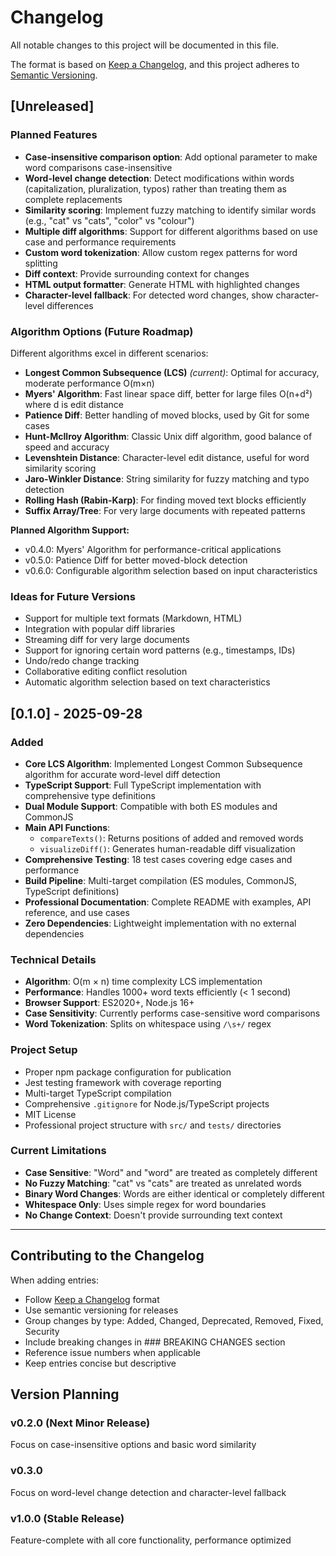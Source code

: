 # Changelog

All notable changes to this project will be documented in this file.

The format is based on [Keep a Changelog](https://keepachangelog.com/en/1.0.0/),
and this project adheres to [Semantic Versioning](https://semver.org/spec/v2.0.0.html).

## [Unreleased]

### Planned Features

- **Case-insensitive comparison option**: Add optional parameter to make word comparisons case-insensitive
- **Word-level change detection**: Detect modifications within words (capitalization, pluralization, typos) rather than treating them as complete replacements
- **Similarity scoring**: Implement fuzzy matching to identify similar words (e.g., "cat" vs "cats", "color" vs "colour")
- **Multiple diff algorithms**: Support for different algorithms based on use case and performance requirements
- **Custom word tokenization**: Allow custom regex patterns for word splitting
- **Diff context**: Provide surrounding context for changes
- **HTML output formatter**: Generate HTML with highlighted changes
- **Character-level fallback**: For detected word changes, show character-level differences

### Algorithm Options (Future Roadmap)

Different algorithms excel in different scenarios:

- **Longest Common Subsequence (LCS)** _(current)_: Optimal for accuracy, moderate performance O(m×n)
- **Myers' Algorithm**: Fast linear space diff, better for large files O(n+d²) where d is edit distance
- **Patience Diff**: Better handling of moved blocks, used by Git for some cases
- **Hunt-McIlroy Algorithm**: Classic Unix diff algorithm, good balance of speed and accuracy
- **Levenshtein Distance**: Character-level edit distance, useful for word similarity scoring
- **Jaro-Winkler Distance**: String similarity for fuzzy matching and typo detection
- **Rolling Hash (Rabin-Karp)**: For finding moved text blocks efficiently
- **Suffix Array/Tree**: For very large documents with repeated patterns

**Planned Algorithm Support:**

- v0.4.0: Myers' Algorithm for performance-critical applications
- v0.5.0: Patience Diff for better moved-block detection
- v0.6.0: Configurable algorithm selection based on input characteristics

### Ideas for Future Versions

- Support for multiple text formats (Markdown, HTML)
- Integration with popular diff libraries
- Streaming diff for very large documents
- Support for ignoring certain word patterns (e.g., timestamps, IDs)
- Undo/redo change tracking
- Collaborative editing conflict resolution
- Automatic algorithm selection based on text characteristics

## [0.1.0] - 2025-09-28

### Added

- **Core LCS Algorithm**: Implemented Longest Common Subsequence algorithm for accurate word-level diff detection
- **TypeScript Support**: Full TypeScript implementation with comprehensive type definitions
- **Dual Module Support**: Compatible with both ES modules and CommonJS
- **Main API Functions**:
  - `compareTexts()`: Returns positions of added and removed words
  - `visualizeDiff()`: Generates human-readable diff visualization
- **Comprehensive Testing**: 18 test cases covering edge cases and performance
- **Build Pipeline**: Multi-target compilation (ES modules, CommonJS, TypeScript definitions)
- **Professional Documentation**: Complete README with examples, API reference, and use cases
- **Zero Dependencies**: Lightweight implementation with no external dependencies

### Technical Details

- **Algorithm**: O(m × n) time complexity LCS implementation
- **Performance**: Handles 1000+ word texts efficiently (< 1 second)
- **Browser Support**: ES2020+, Node.js 16+
- **Case Sensitivity**: Currently performs case-sensitive word comparisons
- **Word Tokenization**: Splits on whitespace using `/\s+/` regex

### Project Setup

- Proper npm package configuration for publication
- Jest testing framework with coverage reporting
- Multi-target TypeScript compilation
- Comprehensive `.gitignore` for Node.js/TypeScript projects
- MIT License
- Professional project structure with `src/` and `tests/` directories

### Current Limitations

- **Case Sensitive**: "Word" and "word" are treated as completely different
- **No Fuzzy Matching**: "cat" vs "cats" are treated as unrelated words
- **Binary Word Changes**: Words are either identical or completely different
- **Whitespace Only**: Uses simple regex for word boundaries
- **No Change Context**: Doesn't provide surrounding text context

---

## Contributing to the Changelog

When adding entries:

- Follow [Keep a Changelog](https://keepachangelog.com/en/1.0.0/) format
- Use semantic versioning for releases
- Group changes by type: Added, Changed, Deprecated, Removed, Fixed, Security
- Include breaking changes in ### BREAKING CHANGES section
- Reference issue numbers when applicable
- Keep entries concise but descriptive

## Version Planning

### v0.2.0 (Next Minor Release)

Focus on case-insensitive options and basic word similarity

### v0.3.0

Focus on word-level change detection and character-level fallback

### v1.0.0 (Stable Release)

Feature-complete with all core functionality, performance optimized

